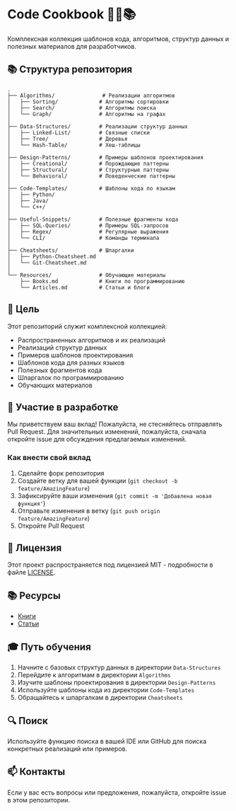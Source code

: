 # Code Cookbook 🧑‍💻📚

Комплексная коллекция шаблонов кода, алгоритмов, структур данных и полезных материалов для разработчиков.

## 📚 Структура репозитория

```
.
├── Algorithms/               # Реализации алгоритмов
│   ├── Sorting/             # Алгоритмы сортировки
│   ├── Search/              # Алгоритмы поиска
│   └── Graph/               # Алгоритмы на графах
│
├── Data-Structures/         # Реализации структур данных
│   ├── Linked-List/         # Связные списки
│   ├── Tree/                # Деревья
│   └── Hash-Table/          # Хеш-таблицы
│
├── Design-Patterns/         # Примеры шаблонов проектирования
│   ├── Creational/          # Порождающие паттерны
│   ├── Structural/          # Структурные паттерны
│   └── Behavioral/          # Поведенческие паттерны
│
├── Code-Templates/          # Шаблоны кода по языкам
│   ├── Python/
│   ├── Java/
│   └── C++/
│
├── Useful-Snippets/         # Полезные фрагменты кода
│   ├── SQL-Queries/         # Примеры SQL-запросов
│   ├── Regex/               # Регулярные выражения
│   └── CLI/                 # Команды терминала
│
├── Cheatsheets/             # Шпаргалки
│   ├── Python-Cheatsheet.md
│   └── Git-Cheatsheet.md
│
└── Resources/               # Обучающие материалы
    ├── Books.md             # Книги по программированию
    └── Articles.md          # Статьи и блоги
```

## 🎯 Цель

Этот репозиторий служит комплексной коллекцией:
- Распространенных алгоритмов и их реализаций
- Реализаций структур данных
- Примеров шаблонов проектирования
- Шаблонов кода для разных языков
- Полезных фрагментов кода
- Шпаргалок по программированию
- Обучающих материалов

## 🤝 Участие в разработке

Мы приветствуем ваш вклад! Пожалуйста, не стесняйтесь отправлять Pull Request. Для значительных изменений, пожалуйста, сначала откройте issue для обсуждения предлагаемых изменений.

### Как внести свой вклад

1. Сделайте форк репозитория
2. Создайте ветку для вашей функции (`git checkout -b feature/AmazingFeature`)
3. Зафиксируйте ваши изменения (`git commit -m 'Добавлена новая функция'`)
4. Отправьте изменения в ветку (`git push origin feature/AmazingFeature`)
5. Откройте Pull Request

## 📝 Лицензия

Этот проект распространяется под лицензией MIT - подробности в файле [LICENSE](LICENSE).

## 📚 Ресурсы

- [Книги](Resources/Books.md)
- [Статьи](Resources/Articles.md)

## 🎓 Путь обучения

1. Начните с базовых структур данных в директории `Data-Structures`
2. Перейдите к алгоритмам в директории `Algorithms`
3. Изучите шаблоны проектирования в директории `Design-Patterns`
4. Используйте шаблоны кода из директории `Code-Templates`
5. Обращайтесь к шпаргалкам в директории `Cheatsheets`

## 🔍 Поиск

Используйте функцию поиска в вашей IDE или GitHub для поиска конкретных реализаций или примеров.

## 📫 Контакты

Если у вас есть вопросы или предложения, пожалуйста, откройте issue в этом репозитории. 